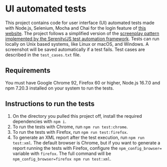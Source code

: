 # UI automated tests
This project contains code for user interface (UI) automated tests made
 with Node.js, Selenium, Mocha and Chai for the login feature of [this website](https://www.saucedemo.com/). 
 The project follows a simplified version of the [screenplay pattern implemented by the Serenity/JS test automation
 framework](https://serenity-js.org/handbook/design/screenplay-pattern.html).
 Tests can run locally on Unix based systems, like Linux or macOS, and Windows. A screenshot will be saved
 automatically if a test fails. Test cases are described in the `test_cases.txt` file.

## Requirements

You must have Google Chrome 92, Firefox 60 or higher, Node.js 16.7.0 and npm 7.20.3
 installed on your system to run the tests.

## Instructions to run the tests
1. On the directory you pulled this project off, install the required dependencies with
 `npm i`.
1. To run the tests with Chrome, run `npm run test:chrome`.
1. To run the tests with Firefox, run `npm run test:firefox`.
1. To generate an XML report after the test execution, run `npm run test:xml`. The default browser
is Chrome, but if you want to generate a report running the tests with Firefox, configure the 
`npm_config_browser=` variable with `firefox`. The full command will be `npm_config_browser=firefox npm run test:xml`.